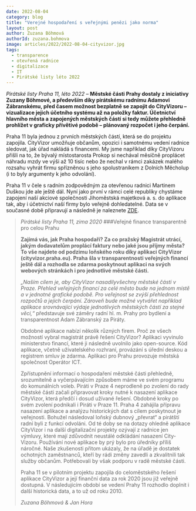 ```yaml
---
date: 2022-08-04
category: blog
title: "Verejné hospodaření s veřejnými penězi jako norma"
layout: post
author: Zuzana Böhmová
authorId: zuzana.bohmova
image: articles/2022/2022-08-04-cityvizor.jpg
tags: 
  - transparence
  - otevřená radnice
  - digitalizace
  - IT
  - Pirátské listy léto 2022
---
```


*Pirátské listy Praha 11, léto 2022* – **Městské části Prahy dostaly z iniciativy Zuzany Böhmové, a především díky pirátskému radnímu Adamovi Zábranskému, před časem možnost bezplatně se zapojit do CityVizoru – vizualizace jejich účetního systému až na položky faktur. Účetnictví hlavního města a zapojených městských částí si tedy můžete přehledně prohlížet v graficky přívětivé podobě – plánovaný rozpočet i jeho čerpání.**

Praha 11 byla jednou z prvních městských částí, která se do projektu zapojila. CityVizor umožňuje občanům, opozici i samotnému vedení radnice sledovat, jak úřad nakládá s financemi. My jsme například díky CityVizoru přišli na to, že bývalý místostarosta Prokop si nechával měsíčně proplácet náhradu mzdy ve výši až 10 tisíc nebo že nechal v rámci zakázek malého rozsahu vyhrát firmu spřízněnou s jeho spolustraníkem z Dolních Měcholup (i to byly argumenty k jeho odvolání).

Praha 11 v čele s radním zodpovědným za otevřenou radnici Martinem Duškou jde ale ještě dál. Nyní jako první v rámci celé republiky chystáme zapojení naší akciové společnosti Jihoměstská majetková a. s. do aplikace tak, aby i účetnictví naší firmy bylo veřejně dohledatelné. Data se v současné době připravují a následně je naleznete [ZDE](https://cityvizor.praha.eu/).

> *Pirátské listy Praha 11, zima 2020*
> ###Veřejné finance transparentně pro celou Prahu
> 
> **Zajímá vás, jak Praha hospodaří? Za co pražský Magistrát utrácí, jakým dodavatelům proplácí faktury nebo jaké jsou příjmy města? To vše najdete od podzimu loňského roku díky aplikaci CityVizor (cityvizor.praha.eu). Praha šla v transparentnosti veřejných financí ještě dál a rozhodla se zdarma poskytnout aplikaci na svých webových stránkách i pro jednotlivé městské části.**
> 
> *„Naším cílem je, aby CityVizor nasadilyvšechny městské části v Praze. Přehled veřejných financí za celé město bude na jednom místě a v jednotné grafické podobě. Pro veřejnost se zvýší přehlednost rozpočtů a jejich čerpání. Zároveň bude možné vytvářet například aplikace srovnávající výdaje jednotlivých městských částí za stejné věci,“* představuje své záměry radní hl. m. Prahy pro bydlení a transparentnost Adam Zábranský za Piráty. 
> 
> Obdobné aplikace nabízí několik různých firem. Proč ze všech možností vybral magistrát právě řešení CityVizor? Aplikaci vyvinulo ministerstvo financí, které ji následně uvolnilo jako open-source. Kód aplikace, včetně uživatelského rozhraní, provázání s úřední deskou a registrem smluv je zdarma. Aplikaci pro Prahu provozuje městská společnost Operátor ICT.
> 
> Zpřístupnění informací o hospodaření městské části přehledně, srozumitelně a vyčerpávajícím způsobem máme ve svém programu do komunálních voleb. Piráti v Praze 4 neprodleně po zvolení do rady městské části začali připravovat kroky nutné k nasazení aplikace CityVizor, která předčí i dosud užívané řešení. Obdobné kroky po svém zvolení podnikali i Piráti v Praze 11. Praha 4 zahájila přípravu nasazení aplikace a analýzu historických dat s cílem poskytnout je veřejnosti. Bohužel následoval loňský dubnový „převrat“ a pirátští radní byli z funkcí odvoláni. Od té doby se na dotazy ohledně aplikace CityVizor i na další digitalizační projekty ozývají z radnice jen výmluvy, které mají zdůvodnit neustálé odkládání nasazení City-Vizoru. Používání nové aplikace by prý bylo pro úředníky příliš náročné. Naše zkušenosti přitom ukázaly, že na úřadě je dostatek ochotných zaměstnanců, kteří by rádi změny zavedli a zkvalitnili tak služby občanům. Potřebovali by však podporu v radě městské části.
> 
> Praha 11 se v pilotním projektu zapojila do celoměstského řešení aplikace CityVizor a její finanční data za rok 2020 jsou již veřejně dostupná. V následujícím období se vedení Prahy 11 rozhodlo doplnit i další historická data, a to už od roku 2010.
> 
> *Zuzana Böhmová & Jan Hora*
